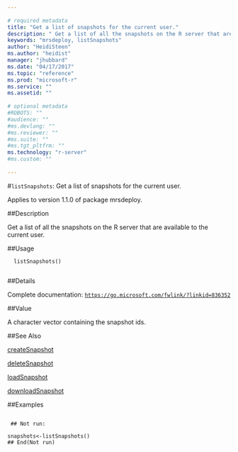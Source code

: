 ```yaml
--- 
 
# required metadata 
title: "Get a list of snapshots for the current user." 
description: " Get a list of all the snapshots on the R server that are available to the current user. " 
keywords: "mrsdeploy, listSnapshots" 
author: "HeidiSteen"
ms.author: "heidist" 
manager: "jhubbard" 
ms.date: "04/17/2017" 
ms.topic: "reference" 
ms.prod: "microsoft-r" 
ms.service: "" 
ms.assetid: "" 
 
# optional metadata 
#ROBOTS: "" 
#audience: "" 
#ms.devlang: "" 
#ms.reviewer: "" 
#ms.suite: "" 
#ms.tgt_pltfrm: "" 
ms.technology: "r-server" 
#ms.custom: "" 
 
--- 
```

 
 
 
 
 #`listSnapshots`: Get a list of snapshots for the current user.

 Applies to version 1.1.0 of package mrsdeploy.
 
 ##Description
 
Get a list of all the snapshots on the R server that are available to the current user.
 
 
 ##Usage

```   
  listSnapshots()
 
```
 
 ##Details
 
Complete documentation: [`https://go.microsoft.com/fwlink/?linkid=836352`](https://go.microsoft.com/fwlink/?linkid=836352)

 
 
 ##Value
 
A character vector containing the snapshot ids.
 
 ##See Also
 
[createSnapshot](createsnapshot.md)

[deleteSnapshot](deletesnapshot.md)

[loadSnapshot](loadsnapshot.md)

[downloadSnapshot](downloadsnapshot.md)
   
 ##Examples

 ```
   
  ## Not run:
 
snapshots<-listSnapshots()
 ## End(Not run) 
  
 
```
 
 
